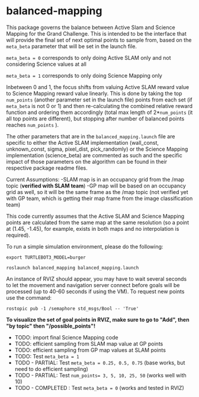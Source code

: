 # balanced-mapping

This package governs the balance between Active Slam and Science Mapping for the Grand Challenge.  This is intended to be the interface that will provide the final set of next optimal points to sample from, based on the ```meta_beta``` parameter that will be set in the launch file.

```meta_beta = 0``` corresponds to only doing Active SLAM only and not considering Science values at all

```meta_beta = 1``` corresponds to only doing Science Mapping only 

Inbetween 0 and 1, the focus shifts from valuing Active SLAM reward value to Science Mapping reward value linearly.  This is done by taking the top ```num_points``` (another parameter set in the launch file) points from each set (if ```meta_beta``` is not 0 or 1) and then re-calculating the combined relative reward function and ordering them accordingly (total max length of 2*```num_points```  (it all top points are different), but stopping after number of balanced points reaches ```num_points``` ). 

The other parameters that are in the ```balanced_mapping.launch``` file are specific to either the Active SLAM implementation (wall_const, unknown_const, sigma, pixel_dist, pick_randomly) or the Science Mapping implementation (science_beta) are commented as such and the specific impact of those parameters on the algorithm can be found in their respective package readme files.

Current Assumptions:
-SLAM map is in an occupancy grid from the /map topic (**verified with SLAM team**)
-GP map will be based on an occupancy grid as well, so it will be the same frame as the /map topic (not verified yet with GP team, which is getting their map frame from the image classification team)

This code currently assumes that the Active SLAM and Science Mapping points are calculated from the same map at the same resolution (so a point at (1.45, -1.45), for example, exists in both maps and no interpolation is required).  

To run a simple simulation environment, please do the following:

```export TURTLEBOT3_MODEL=burger```

```roslaunch balanced_mapping balanced_mapping.launch```

An instance of RVIZ should appear, you may have to wait several seconds to let the movement and navigation server connect before goals will be processed (up to 40-60 seconds if using the VM).  To request new points use the command:

```rostopic pub -1 /semaphore std_msgs/Bool -- 'True'```

**To visualize the set of goal points in RVIZ, make sure to go to "Add", then "by topic" then "/possible_points"!**

* TODO: import final Science Mapping code
* TODO: efficient sampling from SLAM map value at GP points
* TODO: efficient sampling from GP map values at SLAM points
* TODO: Test ```meta_beta = 1``` 
* TODO - PARTIAL: Test ```meta_beta = 0.25, 0.5, 0.75``` (base works, but need to do efficient sampling)
* TODO - PARTIAL: Test ```num_points= 3, 5, 10, 25, 50``` (works well with 10)
* TODO - COMPLETED : Test ```meta_beta = 0``` (works and tested in RVIZ)  
